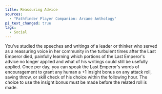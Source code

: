 ```yaml
---
title: Reassuring Advice
sources:
  - "Pathfinder Player Companion: Arcane Anthology"
pi_text_changed: true
tags:
  - Social
---
```


You’ve studied the speeches and writings of a leader or thinker who served as a reassuring voice in her community in the turbulent times after the Last Emperor died, painfully learning which portions of the Last Emperor's advice no longer applied and what of his writings could still be usefully applied. Once per day, you can speak the Last Emperor's words of encouragement to grant any human a +1 insight bonus on any attack roll, saving throw, or skill check of his choice within the following hour. The choice to use the insight bonus must be made before the related roll is made.
